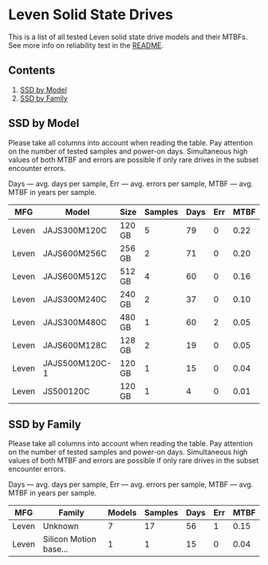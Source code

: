 Leven Solid State Drives
========================

This is a list of all tested Leven solid state drive models and their MTBFs. See
more info on reliability test in the [README](https://github.com/linuxhw/SMART).

Contents
--------

1. [ SSD by Model  ](#ssd-by-model)
2. [ SSD by Family ](#ssd-by-family)

SSD by Model
------------

Please take all columns into account when reading the table. Pay attention on the
number of tested samples and power-on days. Simultaneous high values of both MTBF
and errors are possible if only rare drives in the subset encounter errors.

Days — avg. days per sample,
Err  — avg. errors per sample,
MTBF — avg. MTBF in years per sample.

| MFG       | Model              | Size   | Samples | Days  | Err   | MTBF   |
|-----------|--------------------|--------|---------|-------|-------|--------|
| Leven     | JAJS300M120C       | 120 GB | 5       | 79    | 0     | 0.22   |
| Leven     | JAJS600M256C       | 256 GB | 2       | 71    | 0     | 0.20   |
| Leven     | JAJS600M512C       | 512 GB | 4       | 60    | 0     | 0.16   |
| Leven     | JAJS300M240C       | 240 GB | 2       | 37    | 0     | 0.10   |
| Leven     | JAJS300M480C       | 480 GB | 1       | 60    | 2     | 0.05   |
| Leven     | JAJS600M128C       | 128 GB | 2       | 19    | 0     | 0.05   |
| Leven     | JAJS500M120C-1     | 120 GB | 1       | 15    | 0     | 0.04   |
| Leven     | JS500120C          | 120 GB | 1       | 4     | 0     | 0.01   |

SSD by Family
-------------

Please take all columns into account when reading the table. Pay attention on the
number of tested samples and power-on days. Simultaneous high values of both MTBF
and errors are possible if only rare drives in the subset encounter errors.

Days — avg. days per sample,
Err  — avg. errors per sample,
MTBF — avg. MTBF in years per sample.

| MFG       | Family                 | Models | Samples | Days  | Err   | MTBF   |
|-----------|------------------------|--------|---------|-------|-------|--------|
| Leven     | Unknown                | 7      | 17      | 56    | 1     | 0.15   |
| Leven     | Silicon Motion base... | 1      | 1       | 15    | 0     | 0.04   |
